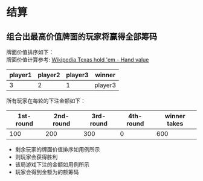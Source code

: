 # 结算

## 组合出最高价值牌面的玩家将赢得全部筹码

牌面价值排序如下：\
牌面价值计算参考: [Wikipedia Texas hold 'em - Hand value](https://en.wikipedia.org/wiki/Texas_hold_%27em#Hand_values)

|player1    |player2    |player3    |winner     |
|-----------|-----------|-----------|-----------|
|3          |2          |1          |player3    |

所有玩家在每轮的下注金额如下：

|1st-round  |2nd-round  |3rd-round  |4th-round  |winner takes  |
|-----------|-----------|-----------|-----------|--------------|
|100        |200        |300        |0          |600           |

* 剩余玩家的牌面价值排序如用例所示
* 则<winner>玩家会获得胜利
* 该局游戏下注的金额如用例所示
* <winner>玩家会得到金额为<winner takes>的额筹码
